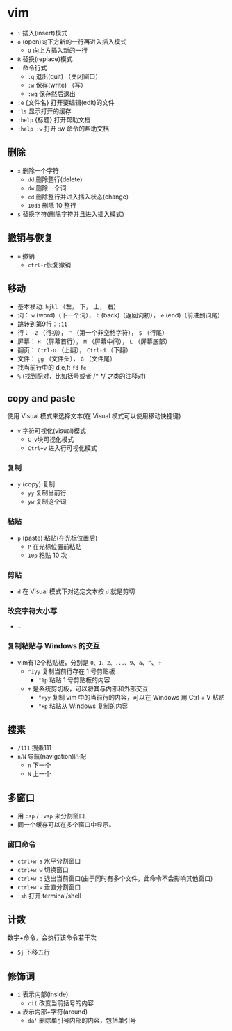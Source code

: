 # vim
- `i` 插入(insert)模式
- `o` (open)向下方新的一行再进入插入模式
  - `O` 向上方插入新的一行
- `R` 替换(replace)模式
- `:` 命令行式
  - `:q` 退出(quit) （关闭窗口）
  - `:w` 保存(write) （写）
  - `:wq` 保存然后退出
- `:e` {文件名} 打开要编辑(edit)的文件
- `:ls` 显示打开的缓存
- `:help` {标题} 打开帮助文档
- `:help :w` 打开 :w 命令的帮助文档
    
## 删除
- `x` 删除一个字符
  - `dd` 删除整行(delete)
  - `dw` 删除一个词
  - `cd` 删除整行并进入插入状态(change)
  - `10dd` 删除 10 整行
- `s` 替换字符(删除字符并且进入插入模式)  
## 撤销与恢复
- `u` 撤销
  - `ctrl+r`恢复撤销
  
## 移动
- 基本移动: `hjkl` （左， 下， 上， 右）
- 词： `w` (word)（下一个词）， `b` (back)（返回词初）， `e` (end)（前进到词尾）
- 跳转到第9行：`:11`
- 行： `-2` （行初）， `^` （第一个非空格字符）， `$` （行尾）
- 屏幕： `H` （屏幕首行）， `M` （屏幕中间）， `L` （屏幕底部）
- 翻页： `Ctrl-u` （上翻）， `Ctrl-d` （下翻）
- 文件： `gg` （文件头）， `G` （文件尾）
- 找当前行中的 d,e,f: `fd` `fe`
- `%` (找到配对，比如括号或者 /* */ 之类的注释对)

## copy and paste
使用 Visual 模式来选择文本(在 Visual 模式可以使用移动快捷键)
- `v` 字符可视化(visual)模式
  - `C-v`块可视化模式
  - `Ctrl+v` 进入行可视化模式                 

### 复制
- `y` (copy) 复制
  - `yy` 复制当前行
  - `yw` 复制这个词
### 粘贴
- `p` (paste) 粘贴(在光标位置后)
  - `P` 在光标位置前粘贴
  - `10p` 粘贴 10 次 
  
### 剪贴
- `d` 在 Visual 模式下对选定文本按 `d` 就是剪切
### 改变字符大小写
- `~`

### 复制粘贴与 Windows 的交互
- vim有12个粘贴板，分别是 `0、1、2、...、9`、`a`、`“`、`＋`
  - `"1yy` 复制当前行存在 1 号剪贴板
    - `"1p` 粘贴 1 号剪贴板的内容    
  - `+` 是系统剪切板，可以将其与内部和外部交互
    - `"+yy` 复制 vim 中的当前行的内容，可以在 Windows 用 Ctrl + V 粘贴
    - `"+p` 粘贴从 Windows 复制的内容
  
## 搜素
- `/111` 搜素111
- `n`/`N` 导航(navigation)匹配
  - `n` 下一个
  - `N` 上一个
  
## 多窗口
-  用 `:sp` / `:vsp` 来分割窗口
-  同一个缓存可以在多个窗口中显示。

### 窗口命令
- `ctrl+w s`     水平分割窗口
- `ctrl+w w`     切换窗口
- `ctrl+w q`     退出当前窗口(由于同时有多个文件，此命令不会影响其他窗口)
- `ctrl+w v`     垂直分割窗口
- `:sh`          打开 terminal/shell

## 计数
数字+命令，会执行该命令若干次
- `5j` 下移五行

## 修饰词
- `i` 表示内部(inside)
  - `ci(` 改变当前括号的内容
- `a` 表示内部+字符(around)
  - `da'` 删除单引号内部的内容，包括单引号

##

